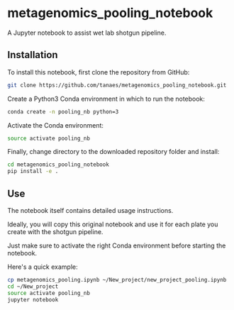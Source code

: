 # metagenomics_pooling_notebook

A Jupyter notebook to assist wet lab shotgun pipeline.

## Installation

To install this notebook, first clone the repository from GitHub:

```bash
git clone https://github.com/tanaes/metagenomics_pooling_notebook.git
```

Create a Python3 Conda environment in which to run the notebook:

```bash
conda create -n pooling_nb python=3
```

Activate the Conda environment:

```bash
source activate pooling_nb
```

Finally, change directory to the downloaded repository folder and install:

```bash
cd metagenomics_pooling_notebook
pip install -e .
```

## Use

The notebook itself contains detailed usage instructions. 

Ideally, you will copy this original notebook and use it for each plate you
create with the shotgun pipeline.

Just make sure to activate the right Conda environment before starting the
notebook.

Here's a quick example:

```bash
cp metagenomics_pooling.ipynb ~/New_project/new_project_pooling.ipynb
cd ~/New_project
source activate pooling_nb
jupyter notebook
```